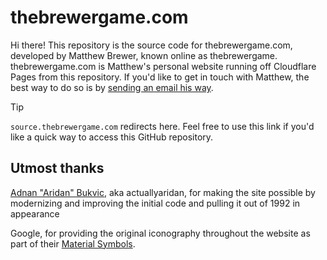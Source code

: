 # thebrewergame.com

Hi there! This repository is the source code for thebrewergame.com, developed by Matthew Brewer, known online as thebrewergame. thebrewergame.com is Matthew's personal website running off Cloudflare Pages from this repository. If you'd like to get in touch with Matthew, the best way to do so is by [sending an email his way](mailto:brewer@thebrewergame.com).

> [!TIP]
> `source.thebrewergame.com` redirects here. Feel free to use this link if you'd like a quick way to access this GitHub repository.

## Utmost thanks

[Adnan "Aridan" Bukvic](https://aridan.net/), aka actuallyaridan, for making the site possible by modernizing and improving the initial code and pulling it out of 1992 in appearance

Google, for providing the original iconography throughout the website as part of their [Material Symbols](https://fonts.google.com/icons).
